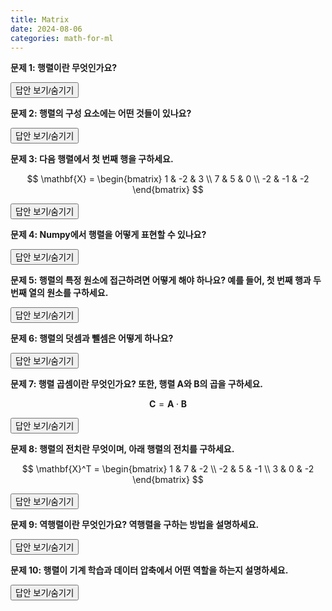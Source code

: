 ```yaml
---
title: Matrix
date: 2024-08-06
categories: math-for-ml
---
```


**문제 1: 행렬이란 무엇인가요?**

<div class="answer">
  <button class="toggle-answer">답안 보기/숨기기</button>
  <div class="answer-content" style="display: none;">
    <strong>답안:</strong>
    <p>행렬은 벡터를 원소로 가지는 2차원 배열입니다.</p>
  </div>
</div>

**문제 2: 행렬의 구성 요소에는 어떤 것들이 있나요?**

<div class="answer">
  <button class="toggle-answer">답안 보기/숨기기</button>
  <div class="answer-content" style="display: none;">
    <strong>답안:</strong>
    <p>행(row): 행렬의 가로줄<br>열(column): 행렬의 세로줄</p>
  </div>
</div>

**문제 3: 다음 행렬에서 첫 번째 행을 구하세요.**

$$
\mathbf{X} = \begin{bmatrix}
1 & -2 & 3 \\
7 & 5 & 0 \\
-2 & -1 & -2
\end{bmatrix}
$$

<div class="answer">
  <button class="toggle-answer">답안 보기/숨기기</button>
  <div class="answer-content" style="display: none;">
    <strong>답안:</strong>
    <p>첫 번째 행은 [1, -2, 3]입니다.</p>
  </div>
</div>

**문제 4: Numpy에서 행렬을 어떻게 표현할 수 있나요?**

<div class="answer">
  <button class="toggle-answer">답안 보기/숨기기</button>
  <div class="answer-content" style="display: none;">
    <strong>답안:</strong>
    <div class="language-python highlighter-rouge">
      <div class="highlight">
        <pre class="highlight"><code>
import numpy as np
matrix = np.array([[1, -2, 3], [7, 5, 0], [-2, -1, -2]])
</code></pre>
      </div>
    </div>
  </div>
</div>

**문제 5: 행렬의 특정 원소에 접근하려면 어떻게 해야 하나요? 예를 들어, 첫 번째 행과 두 번째 열의 원소를 구하세요.**

<div class="answer">
  <button class="toggle-answer">답안 보기/숨기기</button>
  <div class="answer-content" style="display: none;">
    <strong>답안:</strong>
    <div class="language-python highlighter-rouge">
      <div class="highlight">
        <pre class="highlight"><code>
element = matrix[0, 1]  # -2
</code></pre>
      </div>
    </div>
  </div>
</div>

**문제 6: 행렬의 덧셈과 뺄셈은 어떻게 하나요?**

<div class="answer">
  <button class="toggle-answer">답안 보기/숨기기</button>
  <div class="answer-content" style="display: none;">
    <strong>답안:</strong>
    <p>같은 크기의 행렬끼리 성분별로 덧셈과 뺄셈이 가능합니다.</p>
    <div class="language-python highlighter-rouge">
      <div class="highlight">
        <pre class="highlight"><code>
matrix_a = np.array([[1, 2], [3, 4]])
matrix_b = np.array([[5, 6], [7, 8]])

sum_matrix = matrix_a + matrix_b
diff_matrix = matrix_a - matrix_b
</code></pre>
</div>
</div>

  </div>
</div>

**문제 7: 행렬 곱셈이란 무엇인가요? 또한, 행렬 A와 B의 곱을 구하세요.**

$$
\mathbf{C} = \mathbf{A} \cdot \mathbf{B}
$$

<div class="answer">
  <button class="toggle-answer">답안 보기/숨기기</button>
  <div class="answer-content" style="display: none;">
    <strong>답안:</strong>
    <p>행렬 곱셈은 행벡터와 열벡터의 내적으로 계산됩니다.</p>
    <div class="language-python highlighter-rouge">
      <div class="highlight">
        <pre class="highlight"><code>
matrix_a = np.array([[1, 2], [3, 4]])
matrix_b = np.array([[2, 0], [1, 3]])

product_matrix = np.dot(matrix_a, matrix_b)
</code></pre>
</div>
</div>

  </div>
</div>

**문제 8: 행렬의 전치란 무엇이며, 아래 행렬의 전치를 구하세요.**

$$
\mathbf{X}^T = \begin{bmatrix}
1 & 7 & -2 \\
-2 & 5 & -1 \\
3 & 0 & -2
\end{bmatrix}
$$

<div class="answer">
  <button class="toggle-answer">답안 보기/숨기기</button>
  <div class="answer-content" style="display: none;">
    <strong>답안:</strong>
    <p>행렬 전치는 행과 열을 바꾸는 연산입니다.</p>
    <div class="language-python highlighter-rouge">
      <div class="highlight">
        <pre class="highlight"><code>
transpose_matrix = matrix.T
</code></pre>
      </div>
    </div>
  </div>
</div>

**문제 9: 역행렬이란 무엇인가요? 역행렬을 구하는 방법을 설명하세요.**

<div class="answer">
  <button class="toggle-answer">답안 보기/숨기기</button>
  <div class="answer-content" style="display: none;">
    <strong>답안:</strong>
    <p>역행렬은 행렬 곱을 이용해 원래의 행렬을 되돌리는 연산입니다.</p>
    <div class="language-python highlighter-rouge">
      <div class="highlight">
        <pre class="highlight"><code>
inverse_matrix = np.linalg.inv(matrix)
</code></pre>
      </div>
    </div>
  </div>
</div>

**문제 10: 행렬이 기계 학습과 데이터 압축에서 어떤 역할을 하는지 설명하세요.**

<div class="answer">
  <button class="toggle-answer">답안 보기/숨기기</button>
  <div class="answer-content" style="display: none;">
    <strong>답안:</strong>
    <p>행렬은 기계 학습과 데이터 압축에서 중요한 역할을 하며, 여러 벡터를 모아 하나의 행렬로 만들고, 이 행렬을 통해 데이터의 패턴을 추출하거나 압축할 수 있습니다.</p>
  </div>
</div>

